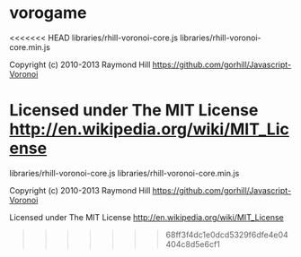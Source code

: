 # vorogame
<<<<<<< HEAD
libraries/rhill-voronoi-core.js libraries/rhill-voronoi-core.min.js

Copyright (c) 2010-2013 Raymond Hill https://github.com/gorhill/Javascript-Voronoi

Licensed under The MIT License http://en.wikipedia.org/wiki/MIT_License
=======

libraries/rhill-voronoi-core.js
libraries/rhill-voronoi-core.min.js

Copyright (c) 2010-2013 Raymond Hill https://github.com/gorhill/Javascript-Voronoi

Licensed under The MIT License http://en.wikipedia.org/wiki/MIT_License
>>>>>>> 68ff3f4dc1e0dcd5329f6dfe4e04404c8d5e6cf1
